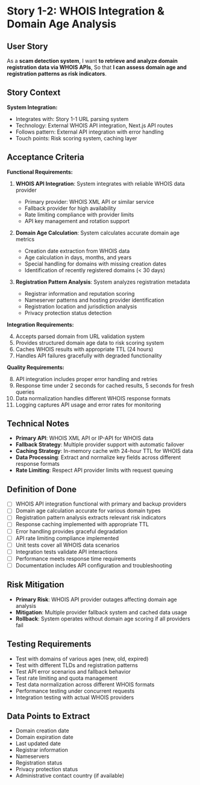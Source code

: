 # Story 1-2: WHOIS Integration & Domain Age Analysis

## User Story

As a **scam detection system**,
I want **to retrieve and analyze domain registration data via WHOIS APIs**,
So that **I can assess domain age and registration patterns as risk indicators**.

## Story Context

**System Integration:**
- Integrates with: Story 1-1 URL parsing system
- Technology: External WHOIS API integration, Next.js API routes
- Follows pattern: External API integration with error handling
- Touch points: Risk scoring system, caching layer

## Acceptance Criteria

**Functional Requirements:**

1. **WHOIS API Integration**: System integrates with reliable WHOIS data provider
   - Primary provider: WHOIS XML API or similar service
   - Fallback provider for high availability
   - Rate limiting compliance with provider limits
   - API key management and rotation support

2. **Domain Age Calculation**: System calculates accurate domain age metrics
   - Creation date extraction from WHOIS data
   - Age calculation in days, months, and years
   - Special handling for domains with missing creation dates
   - Identification of recently registered domains (< 30 days)

3. **Registration Pattern Analysis**: System analyzes registration metadata
   - Registrar information and reputation scoring
   - Nameserver patterns and hosting provider identification
   - Registration location and jurisdiction analysis
   - Privacy protection status detection

**Integration Requirements:**

4. Accepts parsed domain from URL validation system
5. Provides structured domain age data to risk scoring system
6. Caches WHOIS results with appropriate TTL (24 hours)
7. Handles API failures gracefully with degraded functionality

**Quality Requirements:**

8. API integration includes proper error handling and retries
9. Response time under 2 seconds for cached results, 5 seconds for fresh queries
10. Data normalization handles different WHOIS response formats
11. Logging captures API usage and error rates for monitoring

## Technical Notes

- **Primary API**: WHOIS XML API or IP-API for WHOIS data
- **Fallback Strategy**: Multiple provider support with automatic failover
- **Caching Strategy**: In-memory cache with 24-hour TTL for WHOIS data
- **Data Processing**: Extract and normalize key fields across different response formats
- **Rate Limiting**: Respect API provider limits with request queuing

## Definition of Done

- [ ] WHOIS API integration functional with primary and backup providers
- [ ] Domain age calculation accurate for various domain types
- [ ] Registration pattern analysis extracts relevant risk indicators
- [ ] Response caching implemented with appropriate TTL
- [ ] Error handling provides graceful degradation
- [ ] API rate limiting compliance implemented
- [ ] Unit tests cover all WHOIS data scenarios
- [ ] Integration tests validate API interactions
- [ ] Performance meets response time requirements
- [ ] Documentation includes API configuration and troubleshooting

## Risk Mitigation

- **Primary Risk**: WHOIS API provider outages affecting domain age analysis
- **Mitigation**: Multiple provider fallback system and cached data usage
- **Rollback**: System operates without domain age scoring if all providers fail

## Testing Requirements

- Test with domains of various ages (new, old, expired)
- Test with different TLDs and registration patterns
- Test API error scenarios and fallback behavior
- Test rate limiting and quota management
- Test data normalization across different WHOIS formats
- Performance testing under concurrent requests
- Integration testing with actual WHOIS providers

## Data Points to Extract

- Domain creation date
- Domain expiration date
- Last updated date
- Registrar information
- Nameservers
- Registration status
- Privacy protection status
- Administrative contact country (if available)
